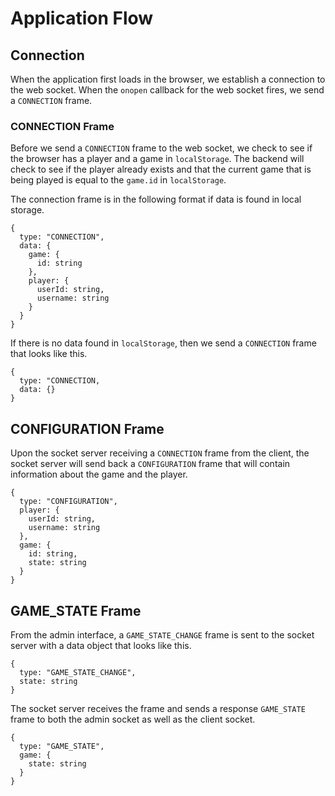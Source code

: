 # Application Flow

## Connection
When the application first loads in the browser, we establish a connection
to the web socket. When the `onopen` callback for the web socket fires,
we send a `CONNECTION` frame. 

### CONNECTION Frame
Before we send a `CONNECTION` frame to the web socket, we check to see if
the browser has a player and a game in `localStorage`. The backend will
check to see if the player already exists and that the current game that is
being played is equal to the `game.id` in `localStorage`.

The connection frame is in the following format if data is found in local
storage.
```
{
  type: "CONNECTION",
  data: {
    game: {
      id: string
    },
    player: {
      userId: string,
      username: string
    }
  }
}
```

If there is no data found in `localStorage`, then we send a `CONNECTION`
frame that looks like this.
```
{
  type: "CONNECTION,
  data: {}
}
```

## CONFIGURATION Frame
Upon the socket server receiving a `CONNECTION` frame from the client, the 
socket server will send back a `CONFIGURATION` frame that will contain 
information about the game and the player.
```
{
  type: "CONFIGURATION",
  player: {
    userId: string,
    username: string
  },
  game: {
    id: string,
    state: string
  }
}
```

## GAME_STATE Frame
From the admin interface, a `GAME_STATE_CHANGE` frame is sent to the socket
server with a data object that looks like this.
```
{
  type: "GAME_STATE_CHANGE",
  state: string
}
```

The socket server receives the frame and sends a response `GAME_STATE` frame
to both the admin socket as well as the client socket.
```
{
  type: "GAME_STATE",
  game: {
    state: string
  }
}
```